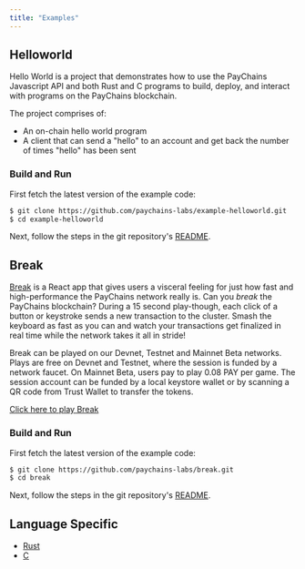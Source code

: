 ```yaml
---
title: "Examples"
---
```


## Helloworld

Hello World is a project that demonstrates how to use the PayChains Javascript API
and both Rust and C programs to build, deploy, and interact with programs on the
PayChains blockchain.

The project comprises of:

- An on-chain hello world program
- A client that can send a "hello" to an account and get back the number of
  times "hello" has been sent

### Build and Run

First fetch the latest version of the example code:

```bash
$ git clone https://github.com/paychains-labs/example-helloworld.git
$ cd example-helloworld
```

Next, follow the steps in the git repository's
[README](https://github.com/paychains-labs/example-helloworld/blob/master/README.md).

## Break

[Break](https://break.paychains.com/) is a React app that gives users a visceral
feeling for just how fast and high-performance the PayChains network really is. Can
you _break_ the PayChains blockchain? During a 15 second play-though, each click of
a button or keystroke sends a new transaction to the cluster. Smash the keyboard
as fast as you can and watch your transactions get finalized in real time while
the network takes it all in stride!

Break can be played on our Devnet, Testnet and Mainnet Beta networks. Plays are
free on Devnet and Testnet, where the session is funded by a network faucet. On
Mainnet Beta, users pay to play 0.08 PAY per game. The session account can be
funded by a local keystore wallet or by scanning a QR code from Trust Wallet to
transfer the tokens.

[Click here to play Break](https://break.paychains.com/)

### Build and Run

First fetch the latest version of the example code:

```bash
$ git clone https://github.com/paychains-labs/break.git
$ cd break
```

Next, follow the steps in the git repository's
[README](https://github.com/paychains-labs/break/blob/master/README.md).

## Language Specific

- [Rust](developing-rust.md#examples)
- [C](developing-c.md#examples)
